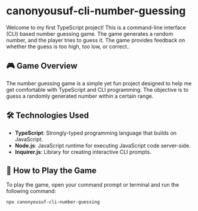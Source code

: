 # canonyousuf-cli-number-guessing

Welcome to my first TypeScript project! This is a command-line interface (CLI) based number guessing game. The game generates a random number, and the player tries to guess it. The game provides feedback on whether the guess is too high, too low, or correct..

## 🎮 Game Overview

The number guessing game is a simple yet fun project designed to help me get comfortable with TypeScript and CLI programming. The objective is to guess a randomly generated number within a certain range.

## 🛠 Technologies Used

- **TypeScript**: Strongly-typed programming language that builds on JavaScript.
- **Node.js**: JavaScript runtime for executing JavaScript code server-side.
- **Inquirer.js**: Library for creating interactive CLI prompts.

## 🚀 How to Play the Game

To play the game, open your command prompt or terminal and run the following command:

```sh
npx canonyousuf-cli-number-guessing

